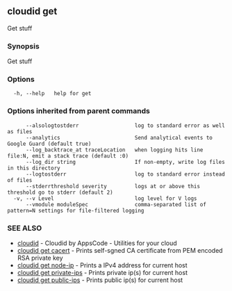## cloudid get

Get stuff

### Synopsis


Get stuff

### Options

```
  -h, --help   help for get
```

### Options inherited from parent commands

```
      --alsologtostderr                  log to standard error as well as files
      --analytics                        Send analytical events to Google Guard (default true)
      --log_backtrace_at traceLocation   when logging hits line file:N, emit a stack trace (default :0)
      --log_dir string                   If non-empty, write log files in this directory
      --logtostderr                      log to standard error instead of files
      --stderrthreshold severity         logs at or above this threshold go to stderr (default 2)
  -v, --v Level                          log level for V logs
      --vmodule moduleSpec               comma-separated list of pattern=N settings for file-filtered logging
```

### SEE ALSO
* [cloudid](cloudid.md)	 - Cloudid by AppsCode - Utilities for your cloud
* [cloudid get cacert](cloudid_get_cacert.md)	 - Prints self-sgned CA certificate from PEM encoded RSA private key
* [cloudid get node-ip](cloudid_get_node-ip.md)	 - Prints a IPv4 address for current host
* [cloudid get private-ips](cloudid_get_private-ips.md)	 - Prints private ip(s) for current host
* [cloudid get public-ips](cloudid_get_public-ips.md)	 - Prints public ip(s) for current host

